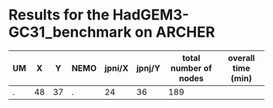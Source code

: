 # Results for the HadGEM3-GC31_benchmark on ARCHER

UM | X | Y | NEMO | jpni/X | jpnj/Y | total number of nodes | overall time (min)
---- | -------|--------|---------|--------|----------|-------|----
 .  | 48 | 37 | .| 24 |36 | 189 | 

 
